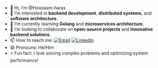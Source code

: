 - 👋 Hi, I’m @Houssam-haras
- 👀 I’m interested in **backend development**, **distributed systems**, and **software architecture**.
- 🌱 I’m currently learning **Golang** and **microservices architecture**.
- 💞️ I’m looking to collaborate on **open-source projects** and **innovative backend solutions**.
- 📫 How to reach me: 
  [![Email](https://img.shields.io/badge/Email-Houssam%20Haras-red?style=flat&logo=gmail)](mailto:houssamharas03@gmail.com)
  [![LinkedIn](https://img.shields.io/badge/LinkedIn-Houssam%20Haras-blue?style=flat&logo=linkedin)](https://www.linkedin.com/in/houssam-haras-575889280)
- 😄 Pronouns: He/Him
- ⚡ Fun fact: I love solving complex problems and optimizing system performance!
